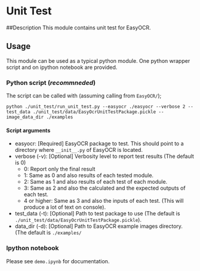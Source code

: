 # Unit Test

##Description
This module contains unit test for EasyOCR.

## Usage
This module can be used as a typical python module. One python wrapper script and on ipython notebook are provided.

### Python script (*recommneded*)
The script can be called with (assuming calling from `EasyOCR/`);
```
python ./unit_test/run_unit_test.py --easyocr ./easyocr --verbose 2 --test_data ./unit_test/data/EasyOcrUnitTestPackage.pickle --image_data_dir ./examples 
```

#### Script arguments
 * easyocr: [Required] EasyOCR package to test. This should point to a directory where `__init__.py` of EasyOCR is located.
 * verbose (-v): [Optional] Verbosity level to report test results (The default is 0)
    * 0: Report only the final result
    * 1: Same as 0 and also results of each tested module.
    * 2: Same as 1 and also results of each test of each module.
    * 3: Same as 2 and also the calculated and the expected outputs of each test.
    * 4 or higher: Same as 3 and also the inputs of each test. (This will produce a lot of text on console).
 * test_data (-t): [Optional] Path to test package to use (The default is `./unit_test/data/EasyOcrUnitTestPackage.pickle`).
 * data_dir (-d): [Optional] Path to EasyOCR example images directory. (The default is `./examples/`
 
### Ipython notebook
Please see `demo.ipynb` for documentation.